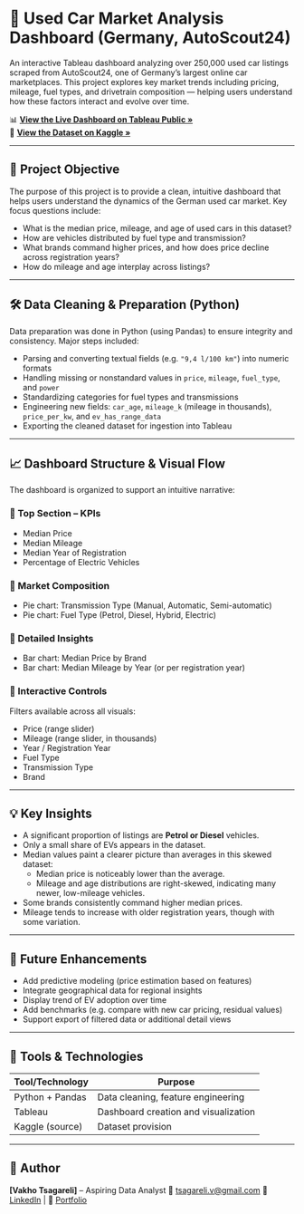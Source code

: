 
# 🚗 Used Car Market Analysis Dashboard (Germany, AutoScout24)

An interactive Tableau dashboard analyzing over 250,000 used car listings scraped from AutoScout24, one of Germany’s largest online car marketplaces. This project explores key market trends including pricing, mileage, fuel types, and drivetrain composition — helping users understand how these factors interact and evolve over time.

📊 **[View the Live Dashboard on Tableau Public »](https://public.tableau.com/shared/RSSX3S2P5?:display_count=n&:origin=viz_share_link)**  
📁 **[View the Dataset on Kaggle »](https://www.kaggle.com/datasets/wspirat/germany-used-cars-dataset-2023)**

---

## 🧠 Project Objective

The purpose of this project is to provide a clean, intuitive dashboard that helps users understand the dynamics of the German used car market. Key focus questions include:

- What is the median price, mileage, and age of used cars in this dataset?  
- How are vehicles distributed by fuel type and transmission?  
- What brands command higher prices, and how does price decline across registration years?  
- How do mileage and age interplay across listings?

---

## 🛠 Data Cleaning & Preparation (Python)

Data preparation was done in Python (using Pandas) to ensure integrity and consistency. Major steps included:

- Parsing and converting textual fields (e.g. `"9,4 l/100 km"`) into numeric formats  
- Handling missing or nonstandard values in `price`, `mileage`, `fuel_type`, and `power`  
- Standardizing categories for fuel types and transmissions  
- Engineering new fields: `car_age`, `mileage_k` (mileage in thousands), `price_per_kw`, and `ev_has_range_data`  
- Exporting the cleaned dataset for ingestion into Tableau

---

## 📈 Dashboard Structure & Visual Flow

The dashboard is organized to support an intuitive narrative:

### 🔹 Top Section – KPIs  
- Median Price  
- Median Mileage  
- Median Year of Registration  
- Percentage of Electric Vehicles  

### 🔹 Market Composition  
- Pie chart: Transmission Type (Manual, Automatic, Semi-automatic)  
- Pie chart: Fuel Type (Petrol, Diesel, Hybrid, Electric)  

### 🔹 Detailed Insights  
- Bar chart: Median Price by Brand  
- Bar chart: Median Mileage by Year (or per registration year)  

### 🔹 Interactive Controls  
Filters available across all visuals:
- Price (range slider)  
- Mileage (range slider, in thousands)  
- Year / Registration Year  
- Fuel Type  
- Transmission Type  
- Brand  

---

## 💡 Key Insights

- A significant proportion of listings are **Petrol or Diesel** vehicles.  
- Only a small share of EVs appears in the dataset.  
- Median values paint a clearer picture than averages in this skewed dataset:  
  - Median price is noticeably lower than the average.  
  - Mileage and age distributions are right-skewed, indicating many newer, low-mileage vehicles.  
- Some brands consistently command higher median prices.  
- Mileage tends to increase with older registration years, though with some variation.

---

## 🚀 Future Enhancements

- Add predictive modeling (price estimation based on features)  
- Integrate geographical data for regional insights  
- Display trend of EV adoption over time  
- Add benchmarks (e.g. compare with new car pricing, residual values)  
- Support export of filtered data or additional detail views

---

## 📌 Tools & Technologies

| Tool/Technology    | Purpose                              |
|--------------------|--------------------------------------|
| Python + Pandas    | Data cleaning, feature engineering   |
| Tableau            | Dashboard creation and visualization |
| Kaggle (source)    | Dataset provision                    |

---

## 👤 Author

**[Vakho Tsagareli]** – Aspiring Data Analyst
📧 tsagareli.v@gmail.com
🔗 [LinkedIn](https://www.linkedin.com/in/vakhtang-tsagareli/) | 🔗 [Portfolio](https://www.datascienceportfol.io/tsagareliv)  
